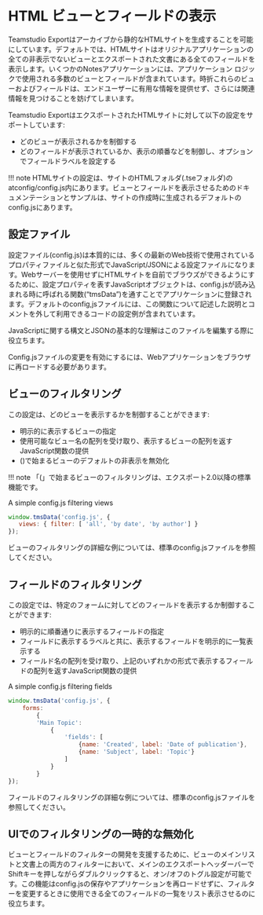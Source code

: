 # HTML ビューとフィールドの表示

Teamstudio Exportはアーカイブから静的なHTMLサイトを生成することを可能にしています。デフォルトでは、HTMLサイトはオリジナルアプリケーションの全ての非表示でないビューとエクスポートされた文書にある全てのフィールドを表示します。いくつかのNotesアプリケーションには、アプリケーション ロジックで使用される多数のビューとフィールドが含まれています。時折これらのビューおよびフィールドは、エンドユーザーに有用な情報を提供せず、さらには関連情報を見つけることを妨げてしまいます。

Teamstudio ExportはエクスポートされたHTMLサイトに対して以下の設定をサポートしています:

* どのビューが表示されるかを制御する
* どのフィールドが表示されているか、表示の順番などを制御し、オプションでフィールドラベルを設定する

!!! note
    HTMLサイトの設定は、サイトのHTMLフォルダ(.tseフォルダ)のatconfig/config.js内にあります。ビューとフィールドを表示させるためのドキュメンテーションとサンプルは、サイトの作成時に生成されるデフォルトのconfig.jsにあります。

## 設定ファイル
設定ファイル(config.js)は本質的には、多くの最新のWeb技術で使用されているプロパティファイルと似た形式でJavaScript/JSONによる設定ファイルになります。Webサーバーを使用せずにHTMLサイトを自前でブラウズができるようにするために、設定プロパティを表すJavaScriptオブジェクトは、config.jsが読み込まれる時に呼ばれる関数(“tmsData”)を通すことでアプリケーションに登録されます。デフォルトのconfig,jsファイルには、この関数について記述した説明とコメントを外して利用できるコードの設定例が含まれています。

JavaScriptに関する構文とJSONの基本的な理解はこのファイルを編集する際に役立ちます。

Config.jsファイルの変更を有効にするには、Webアプリケーションをブラウザに再ロードする必要があります。

## ビューのフィルタリング
この設定は、どのビューを表示するかを制御することができます:

* 明示的に表示するビューの指定
* 使用可能なビュー名の配列を受け取り、表示するビューの配列を返すJavaScript関数の提供
* ()で始まるビューのデフォルトの非表示を無効化 

!!! note
    「(」で始まるビューのフィルタリングは、エクスポート2.0以降の標準機能です。

A simple config.js filtering views
``` javascript
window.tmsData('config.js', {
   views: { filter: [ 'all', 'by date', 'by author'] }
});
```

ビューのフィルタリングの詳細な例については、標準のconfig.jsファイルを参照してください。

## フィールドのフィルタリング
この設定では、特定のフォームに対してどのフィールドを表示するか制御することができます:

* 明示的に順番通りに表示するフィールドの指定
* フィールドに表示するラベルと共に、表示するフィールドを明示的に一覧表示する
* フィールド名の配列を受け取り、上記のいずれかの形式で表示するフィールドの配列を返すJavaScript関数の提供

A simple config.js filtering fields
``` javascript
window.tmsData('config.js', {
    forms: 
        {
        'Main Topic':
            {
                'fields': [
                    {name: 'Created', label: 'Date of publication'},
                    {name: 'Subject', label: 'Topic'}
                ]
            }
        }
});
```

フィールドのフィルタリングの詳細な例については、標準のconfig.jsファイルを参照してください。

## UIでのフィルタリングの一時的な無効化
ビューとフィールドのフィルターの開発を支援するために、ビューのメインリストと文書上の両方のフィルターにおいて、メインのエクスポートヘッダーバーでShiftキーを押しながらダブルクリックすると、オン/オフのトグル設定が可能です。この機能はconfig.jsの保存やアプリケーションを再ロードせずに、フィルターを変更するときに使用できる全てのフィールドの一覧をリスト表示させるのに役立ちます。

